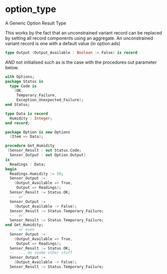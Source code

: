 # option_type
A Generic Option Result Type

This works by the fact that an unconstrained variant record can be replaced by setting all record components using an aggregate. An unconstrained variant record is one with a default value (in option.ads)


```options.ads
type Output (Output_Available : Boolean := False) is record
```

*AND* not initialised such as is the case with the procedures out parameter below.

```usage.ads
with Options;
package Status is
  type Code is
    (OK,
     Temporary_Failure,
     Exception_Unexpected_Failure);
end Status;

type Data is record
  Humidity : Integer;
end record; 

package Option is new Options
  (Item => Data);

procedure Get_Humidity
 (Sensor_Result : out Status.Code;
  Sensor_Output : out Option.Output)
is
  Readings : Data;
begin
  Readings.Humidity := 50;
  Sensor_Output :=
    (Output_Available => True,
     Output => Readings);
  Sensor_Result := Status.OK;
  --  or
  Sensor_Output :=
    (Output_Available -> False);
  Sensor_Result := Status.Temporary_Failure;
  --  or
  Sensor_Result := Status.Temporary_Failure;
end Get_Humidity;
  --  or even
  Sensor_Output :=
    (Output_Available => True,
     Output => Readings);
  Sensor_Result := Status.OK;
  --  ... do seome other stuff
  Sensor_Output :=
    (Output_Available -> False);
  Sensor_Result := Status.Temporary_Failure;
``` 
